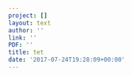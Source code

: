 ```yaml
---
project: []
layout: text
author: ''
link: ''
PDF: ''
title: tet
date: '2017-07-24T19:28:09+00:00'
---
```

